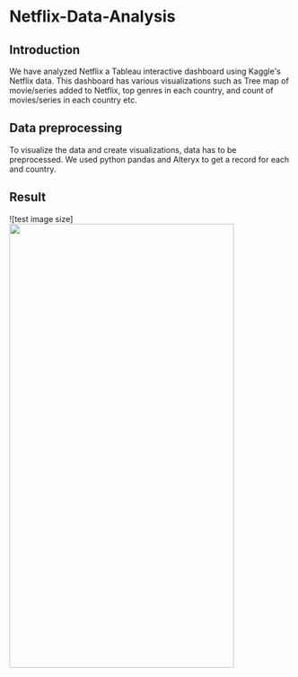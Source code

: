 # Netflix-Data-Analysis

## Introduction

We have analyzed Netflix a Tableau interactive dashboard using Kaggle's Netflix data. This dashboard has various visualizations such as Tree map of movie/series added to Netflix, top genres in each country, and count of movies/series in each country etc. 

## Data preprocessing

To visualize the data and create visualizations, data has to be preprocessed. We used python pandas and Alteryx to get a record for each and country. 

## Result
![test image size]<img src="[https://fullpath/assets/yourgif.gif](https://user-images.githubusercontent.com/56516689/178848164-30b494c2-eee7-4c3c-ba9e-6e14ad158b1c.jpeg)" width="400" height="790">
